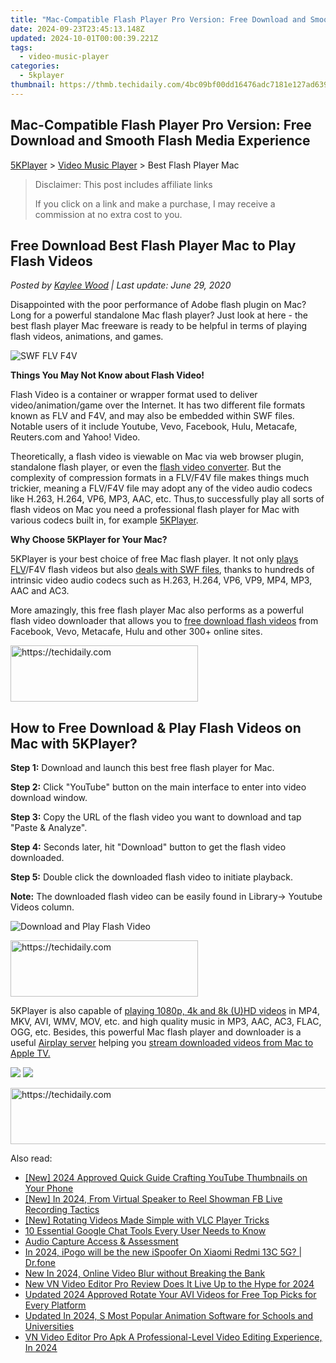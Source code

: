 ```yaml
---
title: "Mac-Compatible Flash Player Pro Version: Free Download and Smooth Flash Media Experience"
date: 2024-09-23T23:45:13.148Z
updated: 2024-10-01T00:00:39.221Z
tags:
  - video-music-player
categories:
  - 5kplayer
thumbnail: https://thmb.techidaily.com/4bc09bf00dd16476adc7181e127ad6390edb7499dd05b4708d5bc6f8d46016ec.png
---
```


## Mac-Compatible Flash Player Pro Version: Free Download and Smooth Flash Media Experience

[5KPlayer](https://tools.techidaily.com/5kplayer/products/) \> [Video Music Player](https://tools.techidaily.com/5kplayer/video-music-player/) \> Best Flash Player Mac

>  Disclaimer: This post includes affiliate links
>
>  If you click on a link and make a purchase, I may receive a commission at no extra cost to you.
>

## Free Download Best Flash Player Mac to Play Flash Videos

 _Posted by [Kaylee Wood](https://www.quora.com/profile/Amanda-Hu-21) | Last update: June 29, 2020_

Disappointed with the poor performance of Adobe flash plugin on Mac? Long for a powerful standalone Mac flash player? Just look at here - the best flash player Mac freeware is ready to be helpful in terms of playing flash videos, animations, and games.

![SWF FLV F4V](https://www.5kplayer.com/video-music-player/img/flv-f4v-swf-mp-0108.jpg) 

**Things You May Not Know about Flash Video!**

Flash Video is a container or wrapper format used to deliver video/animation/game over the Internet. It has two different file formats known as FLV and F4V, and may also be embedded within SWF files. Notable users of it include Youtube, Vevo, Facebook, Hulu, Metacafe, Reuters.com and Yahoo! Video. 

Theoretically, a flash video is viewable on Mac via web browser plugin, standalone flash player, or even the [flash video converter](https://tools.techidaily.com/5kplayer/products/). But the complexity of compression formats in a FLV/F4V file makes things much trickier, meaning a FLV/F4V file may adopt any of the video audio codecs like H.263, H.264, VP6, MP3, AAC, etc. Thus,to successfully play all sorts of flash videos on Mac you need a professional flash player for Mac with various codecs built in, for example [5KPlayer](https://tools.techidaily.com/5kplayer/video-music-player/).

**Why Choose 5KPlayer for Your Mac?**

5KPlayer is your best choice of free Mac flash player. It not only [plays FLV](https://tools.techidaily.com/5kplayer/video-music-player/)/F4V flash videos but also [deals with SWF files](https://tools.techidaily.com/5kplayer/video-music-player/), thanks to hundreds of intrinsic video audio codecs such as H.263, H.264, VP6, VP9, MP4, MP3, AAC and AC3\. 

More amazingly, this free flash player Mac also performs as a powerful flash video downloader that allows you to [free download flash videos](https://tools.techidaily.com/5kplayer/youtube-download/) from Facebook, Vevo, Metacafe, Hulu and other 300+ online sites. 

<!-- affiliate ads begin -->
<a href="https://aligracehair.sjv.io/c/5597632/1934138/19272" target="_top" id="1934138">
  <img src="//a.impactradius-go.com/display-ad/19272-1934138" border="0" alt="https://techidaily.com" width="300" height="90"/>
</a>
<img height="0" width="0" src="https://aligracehair.sjv.io/i/5597632/1934138/19272" style="position:absolute;visibility:hidden;" border="0" />
<!-- affiliate ads end -->

## How to Free Download & Play Flash Videos on Mac with 5KPlayer?

**Step 1:**  Download and launch this best free flash player for Mac.

**Step 2:**  Click "YouTube" button on the main interface to enter into video download window.

**Step 3:**  Copy the URL of the flash video you want to download and tap "Paste & Analyze".

**Step 4:**  Seconds later, hit "Download" button to get the flash video downloaded.

**Step 5:**  Double click the downloaded flash video to initiate playback. 

**Note:**  The downloaded flash video can be easily found in Library-> Youtube Videos column.

![Download and Play Flash Video](https://www.5kplayer.com/video-music-player/img/download-play-flash-video-0108.jpg) 

<!-- affiliate ads begin -->
<a href="https://homestyler.sjv.io/c/5597632/1943648/22993" target="_top" id="1943648">
  <img src="//a.impactradius-go.com/display-ad/22993-1943648" border="0" alt="https://techidaily.com" width="300" height="90"/>
</a>
<img height="0" width="0" src="https://homestyler.sjv.io/i/5597632/1943648/22993" style="position:absolute;visibility:hidden;" border="0" />
<!-- affiliate ads end -->

5KPlayer is also capable of [playing 1080p, 4k and 8k (U)HD videos](https://tools.techidaily.com/5kplayer/video-music-player/) in MP4, MKV, AVI, WMV, MOV, etc. and high quality music in MP3, AAC, AC3, FLAC, OGG, etc. Besides, this powerful Mac flash player and downloader is a useful [Airplay server](https://tools.techidaily.com/5kplayer/airplay/) helping you [stream downloaded videos from Mac to Apple TV.](https://tools.techidaily.com/5kplayer/airplay/)

[![](https://www.5kplayer.com/video-music-player/../button/freedownbackmac.png)](https://tools.techidaily.com/5kplayer/products/) [![](https://www.5kplayer.com/video-music-player/../button/freedownwhitewin.png)](https://tools.techidaily.com/5kplayer/products/)

<!-- affiliate ads begin -->
<a href="https://imp.i357552.net/c/5597632/1030380/11832" target="_top" id="1030380">
  <img src="//a.impactradius-go.com/display-ad/11832-1030380" border="0" alt="https://techidaily.com" width="720" height="90"/>
</a>
<img height="0" width="0" src="https://imp.i357552.net/i/5597632/1030380/11832" style="position:absolute;visibility:hidden;" border="0" />
<!-- affiliate ads end -->

<ins class="adsbygoogle"
     style="display:block"
     data-ad-format="autorelaxed"
     data-ad-client="ca-pub-7571918770474297"
     data-ad-slot="1223367746"></ins>

<ins class="adsbygoogle"
     style="display:block"
     data-ad-client="ca-pub-7571918770474297"
     data-ad-slot="8358498916"
     data-ad-format="auto"
     data-full-width-responsive="true"></ins>

<span class="atpl-alsoreadstyle">Also read:</span>
<div><ul>
<li><a href="https://youtube-docs.techidaily.com/024-approved-quick-guide-crafting-youtube-thumbnails-on-your-phone/"><u>[New] 2024 Approved Quick Guide Crafting YouTube Thumbnails on Your Phone</u></a></li>
<li><a href="https://screen-video-capture.techidaily.com/new-in-2024-from-virtual-speaker-to-reel-showman-fb-live-recording-tactics/"><u>[New] In 2024, From Virtual Speaker to Reel Showman FB Live Recording Tactics</u></a></li>
<li><a href="https://on-screen-recording.techidaily.com/new-rotating-videos-made-simple-with-vlc-player-tricks/"><u>[New] Rotating Videos Made Simple with VLC Player Tricks</u></a></li>
<li><a href="https://hardware-reviews.techidaily.com/10-essential-google-chat-tools-every-user-needs-to-know/"><u>10 Essential Google Chat Tools Every User Needs to Know</u></a></li>
<li><a href="https://digital-screen-recording.techidaily.com/audio-capture-access-and-assessment/"><u>Audio Capture Access & Assessment</u></a></li>
<li><a href="https://android-pokemon-go.techidaily.com/in-2024-ipogo-will-be-the-new-ispoofer-on-xiaomi-redmi-13c-5g-drfone-by-drfone-virtual-android/"><u>In 2024, iPogo will be the new iSpoofer On Xiaomi Redmi 13C 5G? | Dr.fone</u></a></li>
<li><a href="https://video-ai-editor.techidaily.com/new-in-2024-online-video-blur-without-breaking-the-bank/"><u>New In 2024, Online Video Blur without Breaking the Bank</u></a></li>
<li><a href="https://video-ai-editor.techidaily.com/new-vn-video-editor-pro-review-does-it-live-up-to-the-hype-for-2024/"><u>New VN Video Editor Pro Review Does It Live Up to the Hype for 2024</u></a></li>
<li><a href="https://video-ai-editor.techidaily.com/updated-2024-approved-rotate-your-avi-videos-for-free-top-picks-for-every-platform/"><u>Updated 2024 Approved Rotate Your AVI Videos for Free Top Picks for Every Platform</u></a></li>
<li><a href="https://video-ai-editor.techidaily.com/updated-in-2024-s-most-popular-animation-software-for-schools-and-universities/"><u>Updated In 2024, S Most Popular Animation Software for Schools and Universities</u></a></li>
<li><a href="https://video-ai-editor.techidaily.com/vn-video-editor-pro-apk-a-professional-level-video-editing-experience-in-2024/"><u>VN Video Editor Pro Apk A Professional-Level Video Editing Experience, In 2024</u></a></li>
</ul></div>

